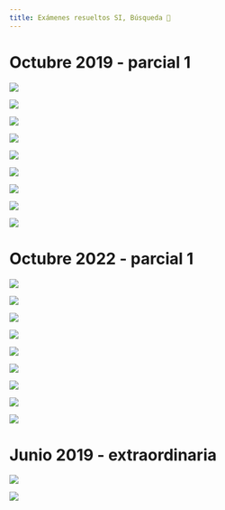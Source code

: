```yaml
---
title: Exámenes resueltos SI, Búsqueda 👔
---
```

# Octubre 2019 - parcial 1

![](img/Pasted%20image%2020231021185749.png)

![](img/Pasted%20image%2020231021185810.png)

![](img/Pasted%20image%2020231021185830.png)

![](img/Pasted%20image%2020231021185848.png)

![](img/Pasted%20image%2020231021185909.png)

![](img/Pasted%20image%2020231021185925.png)

![](img/IMG_5604.jpeg)

![](img/IMG_5605.jpeg)

![](img/IMG_5606.jpeg)

# Octubre 2022 - parcial 1

![](img/Pasted%20image%2020231021190010.png)

![](img/Pasted%20image%2020231021190035.png)

![](img/Pasted%20image%2020231021190054.png)

![](img/Pasted%20image%2020231021190118.png)

![](img/Pasted%20image%2020231021190137.png)

![](img/Pasted%20image%2020231021190157.png)

![](img/IMG_5610.jpeg)

![](img/IMG_5611.jpeg)

![](img/IMG_5612.jpeg)

# Junio 2019 - extraordinaria

![](img/IMG_5627.jpeg)

![](img/IMG_5628.jpeg)